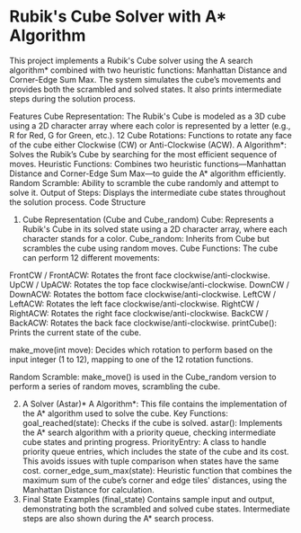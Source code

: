 # Rubik's Cube Solver with A* Algorithm


This project implements a Rubik's Cube solver using the A search algorithm* combined with two heuristic functions: Manhattan Distance and Corner-Edge Sum Max. The system simulates the cube’s movements and provides both the scrambled and solved states. It also prints intermediate steps during the solution process.

Features
Cube Representation: The Rubik's Cube is modeled as a 3D cube using a 2D character array where each color is represented by a letter (e.g., R for Red, G for Green, etc.).
12 Cube Rotations: Functions to rotate any face of the cube either Clockwise (CW) or Anti-Clockwise (ACW).
A Algorithm*: Solves the Rubik’s Cube by searching for the most efficient sequence of moves.
Heuristic Functions: Combines two heuristic functions—Manhattan Distance and Corner-Edge Sum Max—to guide the A* algorithm efficiently.
Random Scramble: Ability to scramble the cube randomly and attempt to solve it.
Output of Steps: Displays the intermediate cube states throughout the solution process.
Code Structure
1. Cube Representation (Cube and Cube_random)
Cube: Represents a Rubik's Cube in its solved state using a 2D character array, where each character stands for a color.
Cube_random: Inherits from Cube but scrambles the cube using random moves.
Cube Functions:
The cube can perform 12 different movements:

FrontCW / FrontACW: Rotates the front face clockwise/anti-clockwise.
UpCW / UpACW: Rotates the top face clockwise/anti-clockwise.
DownCW / DownACW: Rotates the bottom face clockwise/anti-clockwise.
LeftCW / LeftACW: Rotates the left face clockwise/anti-clockwise.
RightCW / RightACW: Rotates the right face clockwise/anti-clockwise.
BackCW / BackACW: Rotates the back face clockwise/anti-clockwise.
printCube(): Prints the current state of the cube.

make_move(int move): Decides which rotation to perform based on the input integer (1 to 12), mapping to one of the 12 rotation functions.

Random Scramble: make_move() is used in the Cube_random version to perform a series of random moves, scrambling the cube.

2. A Solver (Astar)*
A Algorithm*: This file contains the implementation of the A* algorithm used to solve the cube.
Key Functions:
goal_reached(state): Checks if the cube is solved.
astar(): Implements the A* search algorithm with a priority queue, checking intermediate cube states and printing progress.
PriorityEntry: A class to handle priority queue entries, which includes the state of the cube and its cost. This avoids issues with tuple comparison when states have the same cost.
corner_edge_sum_max(state): Heuristic function that combines the maximum sum of the cube’s corner and edge tiles' distances, using the Manhattan Distance for calculation.
3. Final State Examples (final_state)
Contains sample input and output, demonstrating both the scrambled and solved cube states. Intermediate steps are also shown during the A* search process.
